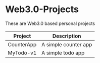 # Web3.0-Projects

These are Web3.0 based personal projects

| Project    | Description          |
| ---------- | -------------------- |
| CounterApp | A simple counter app |
| MyTodo-v1  | A simple todo app    |
